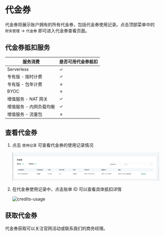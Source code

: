# 代金券

代金券将展示账户拥有的所有代金券，包括代金券使用记录。点击顶部菜单中的 `财务管理` -> `代金券` 即可进入代金券查看页面。

## 代金券抵扣服务

| **服务消费**        | **是否可用代金券抵扣** |
| --------------- | -------------------- |
| Serverless |  ✓   |
| 专有版 - 按时计费 | ✓     | 
| 专有版 - 包年计费 | ✗     |
| BYOC | ✗     | 
| 增值服务 - NAT 网关 |   ✓   | 
| 增值服务 - 内网负载均衡 |   ✓   | 
| 增值服务 - 流量包 |   ✗   | 


## 查看代金券

1. 点击 `使用记录` 可查看代金券的使用记录情况

   ![credits](./_assets/credits.png)

2. 在代金券使用记录中，点击账单 ID 可以查看具体抵扣详情

   ![credits-usage](./_assets/credits-usage.png)


## 获取代金券

代金券获取可以关注官网活动或联系我们的商务经理。


